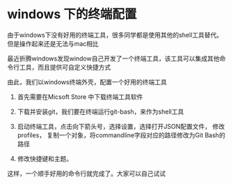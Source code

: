 # windows 下的终端配置

由于windows下没有好用的终端工具，很多同学都是使用其他的shell工具替代。但是操作起来还是无法与mac相比

最近折腾windows发现window自己开发了一个终端工具，该工具可以集成其他命令行工具，而且提供可自定义快捷方式

由此，我们以windows终端外壳，配置一个好用的终端工具

1. 首先需要在Micsoft Store 中下载终端工具软件
2. 下载并安装git，我们要在终端运行git-bash，来作为shell工具
3. 启动终端工具，点击向下箭头号，选择设置，选择打开JSON配置文件，
 修改profiles， 复制一个对象，将commandline字段对应的路径修改为Git Bash的路径

4. 修改快捷键和主题。

这样，一个顺手好用的命令行就完成了。大家可以自己试试